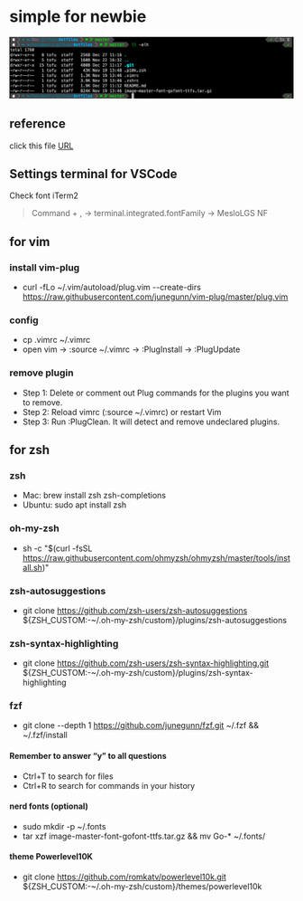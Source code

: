 # simple for newbie

![image](img/screen.png)

## reference

click this file [URL](./url)

## Settings terminal for VSCode

Check font iTerm2

> Command + , -> terminal.integrated.fontFamily -> MesloLGS NF

## for vim

### install vim-plug

- curl -fLo ~/.vim/autoload/plug.vim --create-dirs <https://raw.githubusercontent.com/junegunn/vim-plug/master/plug.vim>

### config

- cp .vimrc ~/.vimrc
- open vim -> :source ~/.vimrc -> :PlugInstall -> :PlugUpdate

### remove plugin

- Step 1: Delete or comment out Plug commands for the plugins you want to remove.
- Step 2: Reload vimrc (:source ~/.vimrc) or restart Vim
- Step 3: Run :PlugClean. It will detect and remove undeclared plugins.

## for zsh

### zsh

- Mac: brew install zsh zsh-completions
- Ubuntu: sudo apt install zsh

### oh-my-zsh

- sh -c "$(curl -fsSL <https://raw.githubusercontent.com/ohmyzsh/ohmyzsh/master/tools/install.sh>)"

### zsh-autosuggestions

- git clone <https://github.com/zsh-users/zsh-autosuggestions> ${ZSH_CUSTOM:-~/.oh-my-zsh/custom}/plugins/zsh-autosuggestions

### zsh-syntax-highlighting

- git clone <https://github.com/zsh-users/zsh-syntax-highlighting.git> ${ZSH_CUSTOM:-~/.oh-my-zsh/custom}/plugins/zsh-syntax-highlighting

### fzf

- git clone --depth 1 <https://github.com/junegunn/fzf.git> ~/.fzf && ~/.fzf/install

#### Remember to answer “y” to all questions

- Ctrl+T to search for files
- Ctrl+R to search for commands in your history

#### nerd fonts (optional)

- sudo mkdir -p ~/.fonts
- tar xzf image-master-font-gofont-ttfs.tar.gz && mv Go-* ~/.fonts/

#### theme Powerlevel10K

- git clone <https://github.com/romkatv/powerlevel10k.git> ${ZSH_CUSTOM:-~/.oh-my-zsh/custom}/themes/powerlevel10k
